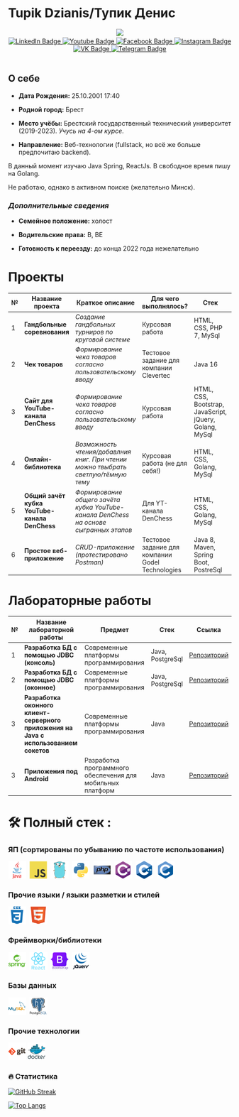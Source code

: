 # Tupik Dzianis/Тупик Денис

<div id="header" align="center">
  <img src="https://media.giphy.com/media/M9gbBd9nbDrOTu1Mqx/giphy.gif" width="100"/>
  <div id="badges">
    <a href="https://www.linkedin.com/in/dzianis-tupik-858762224/">
      <img src="https://img.shields.io/badge/LinkedIn-blue?style=for-the-badge&logo=linkedin&logoColor=white" alt="LinkedIn Badge"/>
    </a>
    <a href="https://www.youtube.com/c/DenChess25">
      <img src="https://img.shields.io/badge/YouTube-red?style=for-the-badge&logo=youtube&logoColor=white" alt="Youtube Badge"/>
    </a>
    <a href="https://www.facebook.com/dzianis.tupik/">
      <img src="https://img.shields.io/badge/Facebook-blue?logo=facebook&logoColor=white&style=for-the-badge" alt="Facebook Badge"/>
    </a>
    <a href="https://www.instagram.com/25_coolden_25">
      <img src="https://img.shields.io/badge/Instagram-red?logo=instagram&logoColor=white&style=for-the-badge" alt="Instagram Badge"/>
    </a>
    <a href="https://vk.com/25coolden25">
      <img src="https://img.shields.io/badge/VK-blue?logo=vk&logoColor=white&style=for-the-badge" alt="VK Badge"/>
    </a>
    <a href="https://t.me/tdl25">
      <img src="https://img.shields.io/badge/Telegram-green?logo=telegram&logoColor=white&style=for-the-badge" alt="Telegram Badge"/>
    </a>
  </div>
  <img src="https://komarev.com/ghpvc/?username=TupikDenis&style=flat-square&color=blue" alt=""/>
</div> 

## О себе

<!--## About me

**Birthday:** 25.10.2001 17:40

**Native city:** Brest

**Place of study**: Brest state technical university (2019-2023). *I'm a 4th year student.*

**Напраление:** Web technologies (fullstack, but I prefer backend).

At that moment I'm learning Java Spring, ReactJs. In free time I'm coding Golang.

--- 
-->

- **Дата Рождения:** 25.10.2001 17:40

- **Родной город:** Брест

- **Место учёбы:** Брестский государственный технический университет (2019-2023). *Учусь на 4-ом курсе.*

- **Направление:** Веб-технологии (fullstack, но всё же больше предпочитаю backend).

В данный момент изучаю Java Spring, ReactJs. В свободное время пишу на Golang.

Не работаю, однако в активном поиске (желательно Минск).

### *Дополнительные сведения*

- **Семейное положение:** холост

- **Водительские права:** B, BE

- **Готовность к переезду:** до конца 2022 года нежелательно

# Проекты

| № | Название проекта | Краткое описание | Для чего выполнялось? | Стек | Ссылка |
|---------|---------|---------|---------|---------|---------|
| 1 | **Гандбольные соревнования** | *Создание гандбольных турниров по круговой системе* | Курсовая работа | HTML, CSS, PHP 7, MySql | [Репозиторий](https://github.com/TupikDenis/handball-tournament)|
| 2 | **Чек товаров** | *Формирование чека товаров согласно пользовательскому вводу* | Тестовое задание для компании Clevertec | Java 16 | [Репозиторий](https://github.com/TupikDenis/test-task-for-clevertec)|
| 3 | **Сайт для YouTube-канала DenChess** | *Формирование чека товаров согласно пользовательскому вводу* | Курсовая работа | HTML, CSS, Bootstrap, JavaScript, jQuery, Golang, MySql | [Репозиторий](https://github.com/TupikDenis/denchess-site)|
| 4 | **Онлайн-библиотека** | *Возможность чтения/добавлния книг. При чтении можно твыбрать светлую/тёмную тему* | Курсовая работа (не для себя!) |  HTML, CSS, Golang, MySql | [Репозиторий](https://github.com/TupikDenis/online-library)|
| 5 | **Общий зачёт кубка YouTube-канала DenChess** | *Формирование общего зачёта кубка YouTube-канала DenChess на основе сыгранных этапов* | Для YT-канала DenChess | HTML, CSS, Golang, MySql | [Репозиторий](https://github.com/TupikDenis/denchess-cup-total-score)|
| 6 | **Простое веб-приложение** | *CRUD-приложение (протестировано Postman)* | Тестовое задание для компании Godel Technologies | Java 8, Maven, Spring Boot, PostreSql | [Репозиторий](https://github.com/TupikDenis/godel-task)|


# Лабораторные работы

| № | Название лабораторной работы | Предмет | Стек | Ссылка |
|---------|---------|---------|---------|---------|
| 1 | **Разработка БД  с помощью JDBC (консоль)** | Современные платформы программирования | Java, PostgreSql | [Репозиторий](https://github.com/TupikDenis/java-crud-console)|
| 2 | **Разработка БД  с помощью JDBC (оконное)** | Современные платформы программирования | Java, PostgreSql | [Репозиторий](https://github.com/TupikDenis/java-crud-gui)|
| 3 | **Разработка оконного клиент-серверного приложения на Java с использованием сокетов** | Современные платформы программирования | Java | [Репозиторий](https://github.com/TupikDenis/bulls-cows)|
| 3 | **Приложения под Android** | Разработка программного обеспечения для мобильных платформ | Java | [Репозиторий](https://github.com/TupikDenis/rpodmp)|

# :hammer_and_wrench: Полный стек :
### ЯП (сортированы по убыванию по частоте использования)

<div>
  <img src="https://github.com/devicons/devicon/blob/master/icons/java/java-original-wordmark.svg" title="Java" alt="Java" width="40" height="40"/>&nbsp;
  <img src="https://github.com/devicons/devicon/blob/master/icons/javascript/javascript-original.svg" title="JavaScript" alt="JavaScript" width="40" height="40"/>&nbsp;
  <img src="https://github.com/devicons/devicon/blob/master/icons/go/go-original.svg" title="Go" alt="Go" width="40" height="40"/>&nbsp;
  <img src="https://github.com/devicons/devicon/blob/master/icons/python/python-original.svg" title="Python" alt="Python" width="40" height="40"/>&nbsp
  <img src="https://github.com/devicons/devicon/blob/master/icons/php/php-original.svg" title="PHP" alt="PHP" width="40" height="40"/>&nbsp;
  <img src="https://github.com/devicons/devicon/blob/master/icons/csharp/csharp-original.svg" title="C#" alt="C#" width="40" height="40"/>&nbsp;
  <img src="https://github.com/devicons/devicon/blob/master/icons/cplusplus/cplusplus-original.svg" title="C++" alt="C++" width="40" height="40"/>&nbsp;
  <img src="https://github.com/devicons/devicon/blob/master/icons/c/c-original.svg" title="C" alt="C" width="40" height="40"/>&nbsp;
</div>

### Прочие языки / языки разметки и стилей

<div>
  <img src="https://github.com/devicons/devicon/blob/master/icons/css3/css3-plain-wordmark.svg"  title="CSS3" alt="CSS" width="40" height="40"/>&nbsp;
  <img src="https://github.com/devicons/devicon/blob/master/icons/html5/html5-original.svg" title="HTML5" alt="HTML" width="40" height="40"/>&nbsp;
</div>

### Фреймворки/библиотеки

<div>
  <img src="https://github.com/devicons/devicon/blob/master/icons/spring/spring-original-wordmark.svg" title="Spring" alt="Spring" width="40" height="40"/>&nbsp;
  <img src="https://github.com/devicons/devicon/blob/master/icons/react/react-original-wordmark.svg" title="React" alt="React" width="40" height="40"/>&nbsp;
    <img src="https://github.com/devicons/devicon/blob/master/icons/bootstrap/bootstrap-original-wordmark.svg" title="Bootstrap" alt="Bootstrap" width="40" height="40"/>&nbsp;
  <img src="https://github.com/devicons/devicon/blob/master/icons/jquery/jquery-original-wordmark.svg" title="jQuery" alt="jQuery" width="40" height="40"/>&nbsp;
</div>

### Базы данных

<div>
  <img src="https://github.com/devicons/devicon/blob/master/icons/mysql/mysql-original-wordmark.svg" title="MySQL"  alt="MySQL" width="40" height="40"/>&nbsp;
  <img src="https://github.com/devicons/devicon/blob/master/icons/postgresql/postgresql-original-wordmark.svg" title="PostreSQL"  alt="PostreSQL" width="40" height="40"/>&nbsp;
</div>

### Прочие технологии
<div>
  <img src="https://github.com/devicons/devicon/blob/master/icons/git/git-original-wordmark.svg" title="Git" alt="Git" width="40" height="40"/>
  <img src="https://github.com/devicons/devicon/blob/master/icons/docker/docker-original-wordmark.svg" title="Docker" alt="Docker" width="40" height="40"/>
  <!--<img src="https://github.com/devicons/devicon/blob/master/icons/redux/redux-original.svg" title="Redux" alt="Redux " width="40" height="40"/>&nbsp;-->
  <!--<img src="https://github.com/devicons/devicon/blob/master/icons/firebase/firebase-plain-wordmark.svg" title="Firebase" alt="Firebase" width="40" height="40"/>&nbsp;-->
</div>

### :fire: Статистика

[![GitHub Streak](http://github-readme-streak-stats.herokuapp.com?user=TupikDenis&theme=dark&background=000000)](https://git.io/streak-stats)

[![Top Langs](https://github-readme-stats.vercel.app/api/top-langs/?username=TupikDenis&layout=compact&theme=vision-friendly-dark)](https://github.com/anuraghazra/github-readme-stats)
